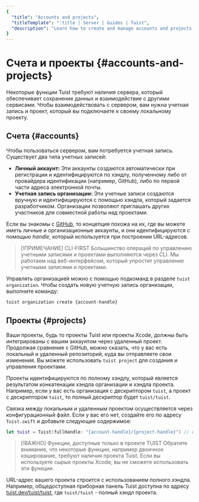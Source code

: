 ```yaml
---
{
  "title": "Accounts and projects",
  "titleTemplate": ":title | Server | Guides | Tuist",
  "description": "Learn how to create and manage accounts and projects in Tuist."
}
---
```

# Счета и проекты {#accounts-and-projects}

Некоторые функции Tuist требуют наличия сервера, который обеспечивает сохранение
данных и взаимодействие с другими сервисами. Чтобы взаимодействовать с сервером,
вам нужна учетная запись и проект, который вы подключаете к своему локальному
проекту.

## Счета {#accounts}

Чтобы пользоваться сервером, вам потребуется учетная запись. Существует два типа
учетных записей:

- **Личный аккаунт:** Эти аккаунты создаются автоматически при регистрации и
  идентифицируются по хэндлу, полученному либо от провайдера идентификации
  (например, GitHub), либо по первой части адреса электронной почты.
- **Учетная запись организации:** Эти учетные записи создаются вручную и
  идентифицируются с помощью хэндла, который задается разработчиком. Организации
  позволяют приглашать других участников для совместной работы над проектами.

Если вы знакомы с [GitHub](https://github.com), то концепция похожа на их, где
вы можете иметь личные и организационные аккаунты, и они идентифицируются с
помощью *handle*, который используется при построении URL-адресов.

> [!ПРИМЕЧАНИЕ] CLI-FIRST Большинство операций по управлению учетными записями и
> проектами выполняются через CLI. Мы работаем над веб-интерфейсом, который
> упростит управление учетными записями и проектами.

Управлять организацией можно с помощью подкоманд в разделе
<LocalizedLink href="/cli/organization">`tuist organization`</LocalizedLink>.
Чтобы создать новую учетную запись организации, выполните команду:
```bash
tuist organization create {account-handle}
```

## Проекты {#projects}

Ваши проекты, будь то проекты Tuist или проекты Xcode, должны быть интегрированы
с вашим аккаунтом через удаленный проект. Продолжая сравнение с GitHub, можно
сказать, что у вас есть локальный и удаленный репозиторий, куда вы отправляете
свои изменения. Вы можете использовать <LocalizedLink href="/cli/project">`tuist
project`</LocalizedLink> для создания и управления проектами.

Проекты идентифицируются по полному хэндлу, который является результатом
конкатенации хэндла организации и хэндла проекта. Например, если у вас есть
организация с дескриптором `tuist`, а проект с дескриптором `tuist`, то полный
дескриптор будет `tuist/tuist`.

Связка между локальным и удаленным проектом осуществляется через
конфигурационный файл. Если у вас его нет, создайте его по адресу `Tuist.swift`
и добавьте следующее содержимое:

```swift
let tuist = Tuist(fullHandle: "{account-handle}/{project-handle}") // e.g. tuist/tuist
```

> [!ВАЖНО] Функции, доступные только в проекте TUIST Обратите внимание, что
> некоторые функции, например
> <LocalizedLink href="/guides/features/cache">двоичное
> кэширование</LocalizedLink>, требуют наличия проекта Tuist. Если вы
> используете сырые проекты Xcode, вы не сможете использовать эти функции.

URL-адрес вашего проекта строится с использованием полного хэндла. Например,
общедоступная приборная панель Tuist доступна по адресу
[tuist.dev/tuist/tuist](https://tuist.dev/tuist/tuist), где `tuist/tuist` -
полный хэндл проекта.
